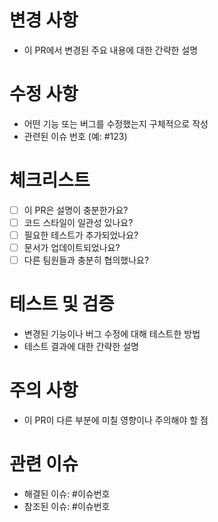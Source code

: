 # 변경 사항

- 이 PR에서 변경된 주요 내용에 대한 간략한 설명

# 수정 사항

- 어떤 기능 또는 버그를 수정했는지 구체적으로 작성
- 관련된 이슈 번호 (예: #123)

# 체크리스트

- [ ] 이 PR은 설명이 충분한가요?
- [ ] 코드 스타일이 일관성 있나요?
- [ ] 필요한 테스트가 추가되었나요?
- [ ] 문서가 업데이트되었나요?
- [ ] 다른 팀원들과 충분히 협의했나요?

# 테스트 및 검증

- 변경된 기능이나 버그 수정에 대해 테스트한 방법
- 테스트 결과에 대한 간략한 설명

# 주의 사항

- 이 PR이 다른 부분에 미칠 영향이나 주의해야 할 점

# 관련 이슈

- 해결된 이슈: #이슈번호
- 참조된 이슈: #이슈번호
